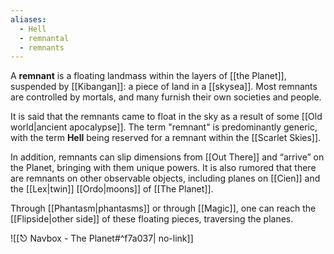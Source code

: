 ```yaml
---
aliases:
  - Hell
  - remnantal
  - remnants
---
```

A **remnant** is a floating landmass within the layers of [[the Planet]], suspended by [[Kibangan]]: a piece of land in a [[skysea]]. Most remnants are controlled by mortals, and many furnish their own societies and people. 

It is said that the remnants came to float in the sky as a result of some [[Old world|ancient apocalypse]]. The term "remnant" is predominantly generic, with the term **Hell** being reserved for a remnant within the [[Scarlet Skies]].

In addition, remnants can slip dimensions from [[Out There]] and “arrive” on the Planet, bringing with them unique powers. It is also rumored that there are remnants on other observable objects, including planes on [[Cien]] and the [[Lex|twin]] [[Ordo|moons]] of [[The Planet]].

Through [[Phantasm|phantasms]] or through [[Magic]], one can reach the [[Flipside|other side]] of these floating pieces, traversing the planes.

![[⎋ Navbox - The Planet#^f7a037| no-link]]